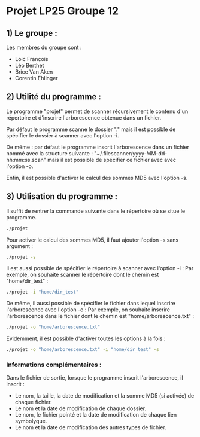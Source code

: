 # Projet LP25 Groupe 12

## 1) Le groupe  :

Les membres du groupe sont :
+ Loic François
+ Léo Berthet
+ Brice Van Aken
+ Corentin Ehlinger

## 2) Utilité du programme :

Le programme "projet" permet de scanner récursivement le contenu d'un répertoire et d'inscrire l'arborescence obtenue dans un fichier.

Par défaut le programme scanne le dossier "." mais il est possible de spécifier le dossier à scanner avec l'option -i.

De même : par défaut le programme inscrit l'arborescence dans un fichier nommé avec la structure suivante : "~/.filescanner/yyyy-MM-dd-hh:mm:ss.scan" mais il est possible de spécifier ce fichier avec avec l'option -o.

Enfin, il est possible d'activer le calcul des sommes MD5 avec l'option -s.

## 3) Utilisation du programme :

Il suffit de rentrer la commande suivante dans le répertoire où se situe le programme.
```bash
./projet
```
Pour activer le calcul des sommes MD5, il faut ajouter l'option -s sans argument :
```bash
./projet -s
```
Il est aussi possible de spécifier le répertoire à scanner avec l'option -i :
Par exemple, on souhaite scanner le répertoire dont le chemin est "home/dir_test" :
```bash
./projet -i "home/dir_test"
```

De même, il aussi possible de spécifier le fichier dans lequel inscrire l'arborescence avec l'option -o :
Par exemple, on souhaite inscrire l'arborescence dans le fichier dont le chemin est "home/arborescence.txt" :
```bash
./projet -o "home/arborescence.txt"
```

Évidemment, il est possible d'activer toutes les options à la fois :
```bash
./projet -o "home/arborescence.txt" -i "home/dir_test" -s
```
### Informations complémentaires :

Dans le fichier de sortie, lorsque le programme inscrit l'arborescence, il inscrit :
+ Le nom, la taille, la date de modification et la somme MD5 (si activée) de chaque fichier.
+ Le nom et la date de modification de chaque dossier.
+ Le nom, le fichier pointé et la date de modification de chaque lien symbolyque.
+ Le nom et la date de modification des autres types de fichier.
